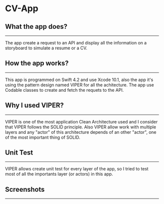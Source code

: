 # CV-App

## What the app does?
------
The app create a request to an API and display all the information on a storyboard to simulate a resume or a CV.

## How the app works?
------
This app is  programmed on Swift 4.2 and use Xcode 10.1, also the app it's using the pattern design named VIPER for all the achitecture. The app use Codable classes to create and fetch the requets to the API.

## Why I used VIPER?
------
VIPER is one of the most application Clean Architecture used and I consider that VIPER follows the SOLID principle. Also VIPER allow work with multiple layers and any "actor" of this architecture depends of an other "actor", one of the most important thing of SOLID.

## Unit Test
------
VIPER allows create unit test for every layer of the app, so I tried to test most of all the importants layer (or actors) in this app.

## Screenshots
-------
